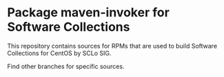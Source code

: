 # Package maven-invoker for Software Collections

This repository contains sources for RPMs that are used
to build Software Collections for CentOS by SCLo SIG.

Find other branches for specific sources.
